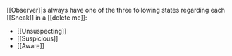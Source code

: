 [[Observer]]s always have one of the three following states regarding each [[Sneak]] in a [[delete me]]:
- [[Unsuspecting]]
- [[Suspicious]]
- [[Aware]]